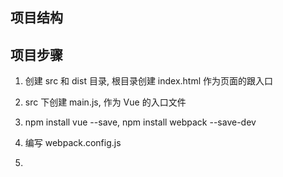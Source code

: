 ## 项目结构

## 项目步骤

1. 创建 src 和 dist 目录, 根目录创建 index.html 作为页面的跟入口

2. src 下创建 main.js, 作为 Vue 的入口文件 

3. npm install vue --save, npm install webpack --save-dev

4. 编写 webpack.config.js

5. 

